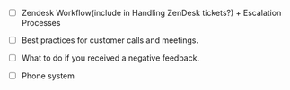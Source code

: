 * [ ] Zendesk Workflow\(include in Handling ZenDesk tickets?\) + Escalation Processes
* [ ] Best practices for customer calls and meetings.
* [ ] What to do if you received a negative feedback.
* [ ] Phone system



